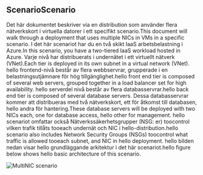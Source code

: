 ## <a name="scenario"></a><span data-ttu-id="efcf3-101">Scenario</span><span class="sxs-lookup"><span data-stu-id="efcf3-101">Scenario</span></span>
<span data-ttu-id="efcf3-102">Det här dokumentet beskriver via en distribution som använder flera nätverkskort i virtuella datorer i ett specifikt scenario.</span><span class="sxs-lookup"><span data-stu-id="efcf3-102">This document will walk through a deployment that uses multiple NICs in VMs in a specific scenario.</span></span> <span data-ttu-id="efcf3-103">I det här scenariot har du en två skikt IaaS arbetsbelastning i Azure.</span><span class="sxs-lookup"><span data-stu-id="efcf3-103">In this scenario, you have a two-tiered IaaS workload hosted in Azure.</span></span> <span data-ttu-id="efcf3-104">Varje nivå har distribuerats i undernätet i ett virtuellt nätverk (VNet).</span><span class="sxs-lookup"><span data-stu-id="efcf3-104">Each tier is deployed in its own subnet in a virtual network (VNet).</span></span> <span data-ttu-id="efcf3-105">hello frontend-nivå består av flera webbservrar, grupperade i en belastningsutjämnare för hög tillgänglighet.</span><span class="sxs-lookup"><span data-stu-id="efcf3-105">hello front end tier is composed of several web servers, grouped together in a load balancer set for high availability.</span></span> <span data-ttu-id="efcf3-106">hello serverdel nivå består av flera databasservrar.</span><span class="sxs-lookup"><span data-stu-id="efcf3-106">hello back end tier is composed of several database servers.</span></span> <span data-ttu-id="efcf3-107">Dessa databasservrar kommer att distribueras med två nätverkskort, ett för åtkomst till databasen, hello andra för hantering.</span><span class="sxs-lookup"><span data-stu-id="efcf3-107">These database servers will be deployed with two NICs each, one for database access, hello other for management.</span></span> <span data-ttu-id="efcf3-108">hello scenariot omfattar också Nätverkssäkerhetsgrupper (NSG: er) toocontrol vilken trafik tillåts tooeach undernät och NIC i hello-distribution.</span><span class="sxs-lookup"><span data-stu-id="efcf3-108">hello scenario also includes Network Security Groups (NSGs) toocontrol what traffic is allowed tooeach subnet, and NIC in hello deployment.</span></span> <span data-ttu-id="efcf3-109">hello bilden nedan visar hello grundläggande arkitektur i det här scenariot.</span><span class="sxs-lookup"><span data-stu-id="efcf3-109">hello figure below shows hello basic architecture of this scenario.</span></span>  

![MultiNIC scenario](./media/virtual-network-deploy-multinic-scenario-include/Figure1.png)

